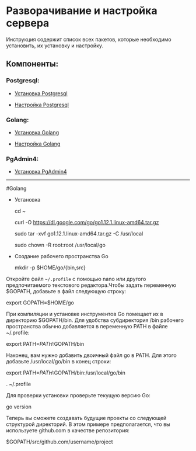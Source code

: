 # Разворачивание и настройка сервера

Инструкция содержит список всех пакетов, которые необходимо установить, их установку и настройку.

## Компоненты:
### Postgresql:

- [Установка Postgresql](#Postgresql)

- [Настройка Postgresql](#Postgresql)

### Golang:

- [Установка Golang](#Golang)

- [Настройка Golang](#Golang)

### PgAdmin4:
- [Установка PgAdmin4](#PgAdmin4)

----

#Golang

- Установка

    cd ~
  
    curl -O https://dl.google.com/go/go1.12.1.linux-amd64.tar.gz
  
    sudo tar -xvf go1.12.1.linux-amd64.tar.gz -C /usr/local
  
    sudo chown -R root:root /usr/local/go
  
- Создание рабочего пространства Go

  mkdir -p $HOME/go/{bin,src}
  
Откройте файл `~/.profile` с помощью nano или другого предпочитаемого текстового редактора.Чтобы задать переменную $GOPATH, добавьте в файл следующую строку:

  export GOPATH=$HOME/go
  
При компиляции и установке инструментов Go помещает их в директорию $GOPATH/bin. Для удобства субдиректория /bin рабочего пространства обычно добавляется в переменную PATH в файле ~/.profile:

  export PATH=$PATH:$GOPATH/bin

Наконец, вам нужно добавить двоичный файл go в PATH. Для этого добавьте /usr/local/go/bin в конец строки:

  export PATH=$PATH:$GOPATH/bin:/usr/local/go/bin

  . ~/.profile
  
Для проверки установки проверьте текущую версию Go:

  go version

Теперь вы сможете создавать будущие проекты со следующей структурой директорий. В этом примере предполагается, что вы используете github.com в качестве репозитория:

  $GOPATH/src/github.com/username/project


